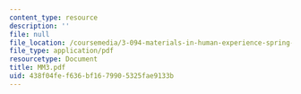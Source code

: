 ```yaml
---
content_type: resource
description: ''
file: null
file_location: /coursemedia/3-094-materials-in-human-experience-spring-2004/438f04fef636bf1679905325fae9133b_MM3.pdf
file_type: application/pdf
resourcetype: Document
title: MM3.pdf
uid: 438f04fe-f636-bf16-7990-5325fae9133b
---
```

